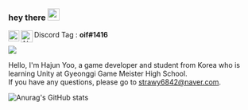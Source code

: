 ### hey there <img src="https://media.giphy.com/media/hvRJCLFzcasrR4ia7z/giphy.gif" width = 24px>

<a href="https://www.instagram.com/abhisheknaiidu/">
  <img align="left" alt="Abhishek's Instagram" width="22px" src="https://raw.githubusercontent.com/hussainweb/hussainweb/main/icons/instagram.png" />
</a> 
<img align="left" alt="Abhishek's Discord" width="24px" src="https://raw.githubusercontent.com/peterthehan/peterthehan/master/assets/discord.svg" />
Discord Tag : <b>oif#1416</b> 

![](https://visitor-badge.glitch.me/badge?page_id=strawy12.strawy12) 

Hello, I'm Hajun Yoo, a game developer and student from Korea who is learning Unity at Gyeonggi Game Meister High School.
<br>
 If you have any questions, please go to strawy6842@naver.com.
 
![Anurag's GitHub stats](https://github-readme-stats.vercel.app/api?username=strawy12&show_icons=true&theme=radical)
